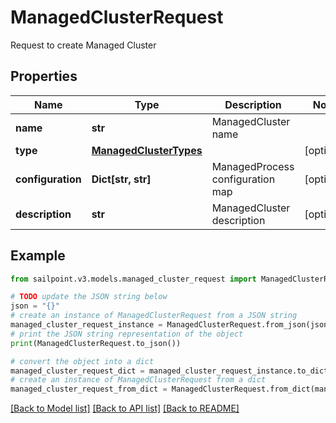 # ManagedClusterRequest

Request to create Managed Cluster

## Properties

Name | Type | Description | Notes
------------ | ------------- | ------------- | -------------
**name** | **str** | ManagedCluster name | 
**type** | [**ManagedClusterTypes**](ManagedClusterTypes.md) |  | [optional] 
**configuration** | **Dict[str, str]** | ManagedProcess configuration map | [optional] 
**description** | **str** | ManagedCluster description | [optional] 

## Example

```python
from sailpoint.v3.models.managed_cluster_request import ManagedClusterRequest

# TODO update the JSON string below
json = "{}"
# create an instance of ManagedClusterRequest from a JSON string
managed_cluster_request_instance = ManagedClusterRequest.from_json(json)
# print the JSON string representation of the object
print(ManagedClusterRequest.to_json())

# convert the object into a dict
managed_cluster_request_dict = managed_cluster_request_instance.to_dict()
# create an instance of ManagedClusterRequest from a dict
managed_cluster_request_from_dict = ManagedClusterRequest.from_dict(managed_cluster_request_dict)
```
[[Back to Model list]](../README.md#documentation-for-models) [[Back to API list]](../README.md#documentation-for-api-endpoints) [[Back to README]](../README.md)


